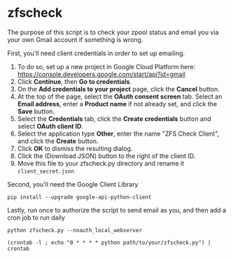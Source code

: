 # zfscheck
The purpose of this script is to check your zpool status and email you via your own Gmail account if something is wrong.

First, you'll need client credentials in order to set up emailing.
1. To do so, set up a new project in Google Cloud Platform here: https://console.developers.google.com/start/api?id=gmail
2. Click **Continue**, then **Go to credentials**.
3. On the **Add credentials to your project** page, click the **Cancel** button.
4. At the top of the page, select the **OAuth consent screen** tab. Select an **Email address**, enter a **Product name** if not already set, and click the **Save** button.
5. Select the **Credentials** tab, click the **Create credentials** button and select **OAuth client ID**.
6. Select the application type **Other**, enter the name "ZFS Check Client", and click the **Create** button.
7. Click **OK** to dismiss the resulting dialog.
8. Click the (Download JSON) button to the right of the client ID.
9. Move this file to your zfscheck.py directory and rename it `client_secret.json`

Second, you'll need the Google Client Library

`pip install --upgrade google-api-python-client`

Lastly, run once to authorize the script to send email as you, and then add a cron job to run daily

`python zfscheck.py --noauth_local_webserver`

`(crontab -l ; echo "0 * * * * python path/to/your/zfscheck.py") | crontab`
